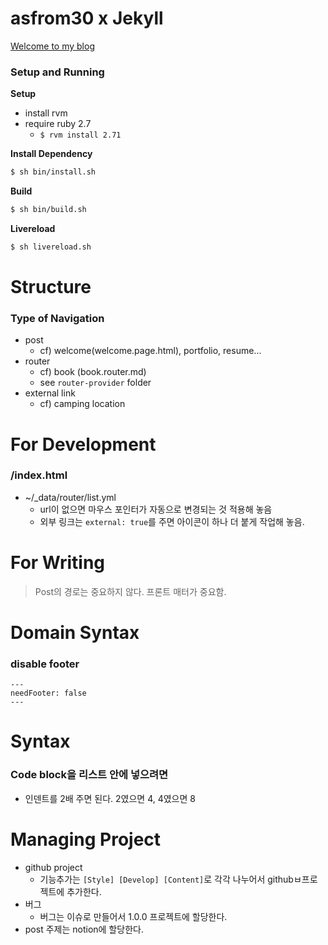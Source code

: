 # asfrom30 x Jekyll

[Welcome to my blog](https://asfrom30.github.io/)

### Setup and Running

**Setup**

- install rvm
- require ruby 2.7
  - `$ rvm install 2.71`

**Install Dependency**

```sh
$ sh bin/install.sh
```

**Build**

```sh
$ sh bin/build.sh
```

**Livereload**

```sh
$ sh livereload.sh
```

# Structure

### Type of Navigation

- post
  - cf) welcome(welcome.page.html), portfolio, resume...
- router
  - cf) book (book.router.md)
  - see `router-provider` folder
- external link
  - cf) camping location

# For Development

### /index.html

- ~/\_data/router/list.yml
  - url이 없으면 마우스 포인터가 자동으로 변경되는 것 적용해 놓음
  - 외부 링크는 `external: true`를 주면 아이콘이 하나 더 붙게 작업해 놓음.

# For Writing

> Post의 경로는 중요하지 않다. 프론트 매터가 중요함.

# Domain Syntax

### disable footer

```
---
needFooter: false
---
```

# Syntax

### Code block을 리스트 안에 넣으려면

- 인덴트를 2배 주면 된다. 2였으면 4, 4였으면 8

# Managing Project

- github project
  - 기능추가는 `[Style] [Develop] [Content]`로 각각 나누어서 githubㅂ프로젝트에 추가한다.
- 버그
  - 버그는 이슈로 만들어서 1.0.0 프로젝트에 할당한다.
- post 주제는 notion에 할당한다.

